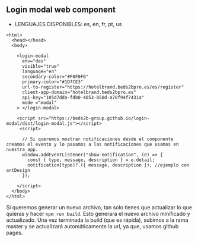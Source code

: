 ## Login modal web component

- LENGUAJES DISPONIBLES:  es, en, fr, pt, us

~~~
<html>
  <head></head>
  <body>

    <login-modal 
      env="dev"
      visible="true" 
      language="en" 
      secondary-color="#F0F0F0" 
      primary-color="#1D7CE3"   
      url-to-register="https://hotelbrand.beds2bpro.es/es/register"
      client-app-domain="hotelbrand.beds2bpro.es"
      api-key="105d7dda-fdb0-4053-850d-a78f94f7431a"
      mode ="modal"
    > </login-modal>

    <script src="https://beds2b-group.github.io/login-modal/dist/login-modal.js"></script>
     <script>

      // Si queremos mostrar notificaciones desde el componente creamos el evento y lo pasamos a las notificaciones que usamos en nuestra app.
      window.addEventListener("show-notification", (e) => {
        const { type, message, description } = e.detail;
        notification[type]?.({ message, description }); //ejemplo con antDesign
      });
      
    </script>
  </body>
</html>
~~~

Si queremos generar un nuevo archivo, tan solo tienes que actualizar lo que quieras y hacer ```npm run build```. Esto generará el nuevo archivo minificado y actualizado. Una vez terminada la build (que es rápida), subimos a la rama master y se actualizará automáticamente la url, ya que, usamos github pages.
